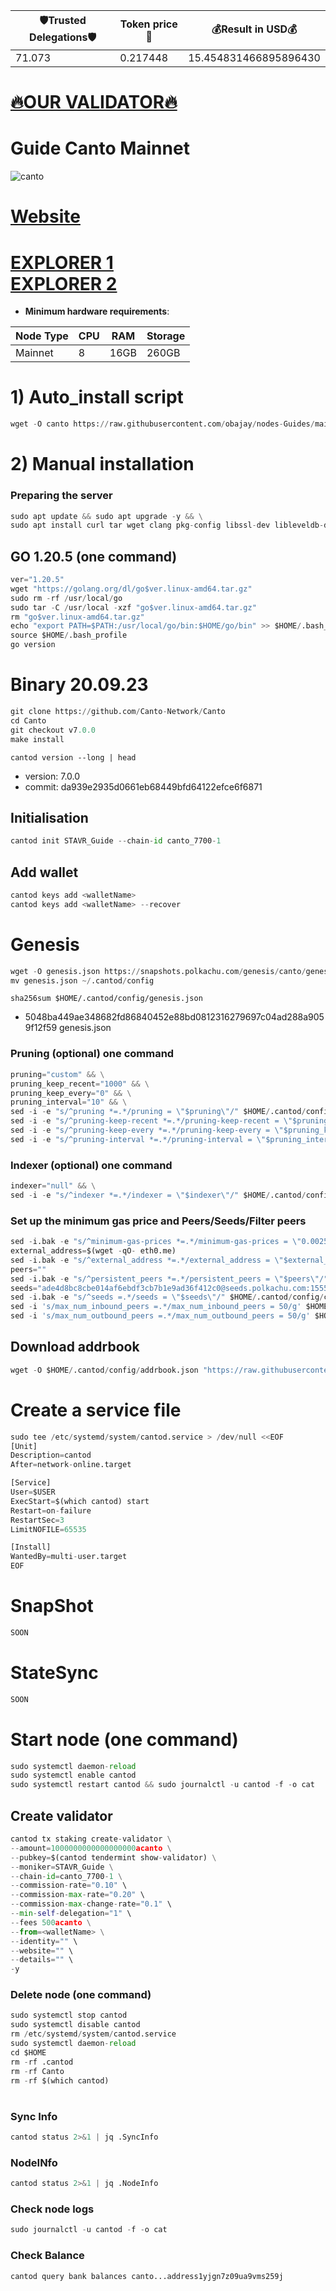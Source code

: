 <!-- START_TABLE -->
| 🛡Trusted Delegations🛡 | Token price🧲 | 💰Result in USD💰 |
|-------------|---------|---------------|
| 71.073 | 0.217448 | 15.454831466895896430 |

<!-- END_TABLE -->













[🔥OUR VALIDATOR🔥](https://restake.app/canto/cantovaloper1tav4ldqxyjhcymdhswxrjrmy69un2yh4vpfhtt)
=


# Guide Canto Mainnet
![canto](https://user-images.githubusercontent.com/44331529/185346490-c8f643a2-8465-432a-90dd-950b0e26957c.png)

[Website](https://canto.io/)
=
[EXPLORER 1](https://explorer.stavr.tech/Canto-Mainnet/staking) \
[EXPLORER 2](https://mainnet.manticore.team/canto/staking)
=
- **Minimum hardware requirements**:

| Node Type |CPU | RAM  | Storage  | 
|-----------|----|------|----------|
| Mainnet   |   8| 16GB  | 260GB    |


# 1)    Auto_install script
```python
wget -O canto https://raw.githubusercontent.com/obajay/nodes-Guides/main/Projects/Canto/canto && chmod +x canto && ./canto
```
# 2)    Manual installation

### Preparing the server
```python
sudo apt update && sudo apt upgrade -y && \
sudo apt install curl tar wget clang pkg-config libssl-dev libleveldb-dev jq build-essential bsdmainutils git make ncdu htop screen unzip bc fail2ban htop -y
```
## GO 1.20.5 (one command)
```python
ver="1.20.5"
wget "https://golang.org/dl/go$ver.linux-amd64.tar.gz"
sudo rm -rf /usr/local/go
sudo tar -C /usr/local -xzf "go$ver.linux-amd64.tar.gz"
rm "go$ver.linux-amd64.tar.gz"
echo "export PATH=$PATH:/usr/local/go/bin:$HOME/go/bin" >> $HOME/.bash_profile
source $HOME/.bash_profile
go version
```

# Binary   20.09.23
```python 
git clone https://github.com/Canto-Network/Canto
cd Canto
git checkout v7.0.0
make install
```
`cantod version --long | head`
- version: 7.0.0
- commit: da939e2935d0661eb68449bfd64122efce6f6871

## Initialisation
```python
cantod init STAVR_Guide --chain-id canto_7700-1
```
## Add wallet
```python
cantod keys add <walletName>
cantod keys add <walletName> --recover
```
# Genesis
```python
wget -O genesis.json https://snapshots.polkachu.com/genesis/canto/genesis.json --inet4-only
mv genesis.json ~/.cantod/config
```

`sha256sum $HOME/.cantod/config/genesis.json`
- 5048ba449ae348682fd86840452e88bd0812316279697c04ad288a9059f12f59  genesis.json

### Pruning (optional) one command
```python
pruning="custom" && \
pruning_keep_recent="1000" && \
pruning_keep_every="0" && \
pruning_interval="10" && \
sed -i -e "s/^pruning *=.*/pruning = \"$pruning\"/" $HOME/.cantod/config/app.toml && \
sed -i -e "s/^pruning-keep-recent *=.*/pruning-keep-recent = \"$pruning_keep_recent\"/" $HOME/.cantod/config/app.toml && \
sed -i -e "s/^pruning-keep-every *=.*/pruning-keep-every = \"$pruning_keep_every\"/" $HOME/.cantod/config/app.toml && \
sed -i -e "s/^pruning-interval *=.*/pruning-interval = \"$pruning_interval\"/" $HOME/.cantod/config/app.toml
```
### Indexer (optional) one command
```python
indexer="null" && \
sed -i -e "s/^indexer *=.*/indexer = \"$indexer\"/" $HOME/.cantod/config/config.toml
```
### Set up the minimum gas price and Peers/Seeds/Filter peers
```python
sed -i.bak -e "s/^minimum-gas-prices *=.*/minimum-gas-prices = \"0.0025acanto\"/;" ~/.cantod/config/app.toml
external_address=$(wget -qO- eth0.me) 
sed -i.bak -e "s/^external_address *=.*/external_address = \"$external_address:26656\"/" $HOME/.cantod/config/config.toml
peers=""
sed -i.bak -e "s/^persistent_peers *=.*/persistent_peers = \"$peers\"/" $HOME/.cantod/config/config.toml
seeds="ade4d8bc8cbe014af6ebdf3cb7b1e9ad36f412c0@seeds.polkachu.com:15556"
sed -i.bak -e "s/^seeds =.*/seeds = \"$seeds\"/" $HOME/.cantod/config/config.toml
sed -i 's/max_num_inbound_peers =.*/max_num_inbound_peers = 50/g' $HOME/.cantod/config/config.toml
sed -i 's/max_num_outbound_peers =.*/max_num_outbound_peers = 50/g' $HOME/.cantod/config/config.toml
```

## Download addrbook
```python
wget -O $HOME/.cantod/config/addrbook.json "https://raw.githubusercontent.com/obajay/nodes-Guides/main/Projects/Canto/addrbook.json"
```

# Create a service file
```python
sudo tee /etc/systemd/system/cantod.service > /dev/null <<EOF
[Unit]
Description=cantod
After=network-online.target

[Service]
User=$USER
ExecStart=$(which cantod) start
Restart=on-failure
RestartSec=3
LimitNOFILE=65535

[Install]
WantedBy=multi-user.target
EOF
```

# SnapShot
```python
SOON
```
# StateSync
```python
SOON
```

# Start node (one command)
```python
sudo systemctl daemon-reload
sudo systemctl enable cantod
sudo systemctl restart cantod && sudo journalctl -u cantod -f -o cat
```

## Create validator
```python
cantod tx staking create-validator \
--amount=1000000000000000000acanto \
--pubkey=$(cantod tendermint show-validator) \
--moniker=STAVR_Guide \
--chain-id=canto_7700-1 \
--commission-rate="0.10" \
--commission-max-rate="0.20" \
--commission-max-change-rate="0.1" \
--min-self-delegation="1" \
--fees 500acanto \
--from=<walletName> \
--identity="" \
--website="" \
--details="" \
-y
```

### Delete node (one command)
```python
sudo systemctl stop cantod
sudo systemctl disable cantod
rm /etc/systemd/system/cantod.service
sudo systemctl daemon-reload
cd $HOME
rm -rf .cantod
rm -rf Canto
rm -rf $(which cantod)
```

#
### Sync Info
```python
cantod status 2>&1 | jq .SyncInfo
```
### NodeINfo
```python
cantod status 2>&1 | jq .NodeInfo
```
### Check node logs
```python
sudo journalctl -u cantod -f -o cat
```
### Check Balance
```python
cantod query bank balances canto...address1yjgn7z09ua9vms259j
```


